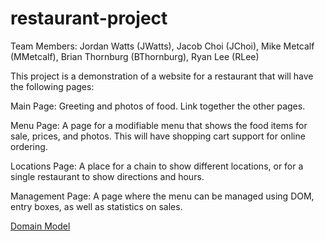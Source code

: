 # restaurant-project

Team Members: Jordan Watts (JWatts), Jacob Choi (JChoi), Mike Metcalf (MMetcalf), Brian Thornburg (BThornburg), Ryan Lee (RLee)

This project is a demonstration of a website for a restaurant that will have the following pages:

Main Page: Greeting and photos of food. Link together the other pages.

Menu Page: A page for a modifiable menu that shows the food items for sale, prices, and photos. This will have shopping cart support for online ordering.

Locations Page: A place for a chain to show different locations, or for a single restaurant to show directions and hours.

Management Page: A page where the menu can be managed using DOM, entry boxes, as well as statistics on sales.

[Domain Model](domain_model.png)
